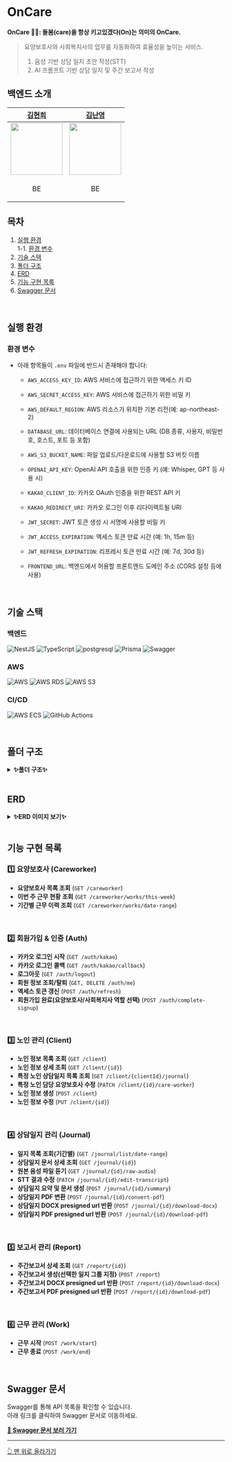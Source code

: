 # **OnCare**
 **OnCare 👩‍⚕️: 돌봄(care)을 항상 키고있겠다(On)는 의미의 OnCare.**<br>
> 요양보호사와 사회복지사의 업무를 자동화하여 효율성을 높이는 서비스.
> 1) 음성 기반 상담 일지 초안 작성(STT)
> 2) AI 프롬프트 기반 상담 일지 및 주간 보고서 작성<br>

## 백엔드 소개
 | [김현희](https://github.com/Kim-Hyunhee) | [김난영](https://github.com/Algoruu) |
| -- | -- |
| <img src="https://avatars.githubusercontent.com/u/96518301?v=4" width="120" />  | <img src="https://avatars.githubusercontent.com/u/126838925?v=4" width="120" />  |
| <p align="center">BE</p> | <p align="center">BE</p> |

## 목차
1. [실행 환경](#실행-환경)  
   1-1. [환경 변수](#환경-변수)  
2. [기술 스택](#기술-스택)  
3. [폴더 구조](#폴더-구조)  
4. [ERD](#erd)   
5. [기능 구현 목록](#기능-구현-목록)
6. [Swagger 문서](#swagger-문서)

<br>

## 실행 환경
### 환경 변수
- 아래 항목들이 `.env` 파일에 반드시 존재해야 합니다:
  - `AWS_ACCESS_KEY_ID`: AWS 서비스에 접근하기 위한 액세스 키 ID

  - `AWS_SECRET_ACCESS_KEY`: AWS 서비스에 접근하기 위한 비밀 키

  - `AWS_DEFAULT_REGION`: AWS 리소스가 위치한 기본 리전(예: ap-northeast-2)

  - `DATABASE_URL`: 데이터베이스 연결에 사용되는 URL (DB 종류, 사용자, 비밀번호, 호스트, 포트 등 포함)

  - `AWS_S3_BUCKET_NAME`: 파일 업로드/다운로드에 사용할 S3 버킷 이름

  - `OPENAI_API_KEY`: OpenAI API 호출을 위한 인증 키 (예: Whisper, GPT 등 사용 시)

  - `KAKAO_CLIENT_ID`: 카카오 OAuth 인증을 위한 REST API 키

  - `KAKAO_REDIRECT_URI`: 카카오 로그인 이후 리다이렉트될 URI

  - `JWT_SECRET`: JWT 토큰 생성 시 서명에 사용할 비밀 키

  - `JWT_ACCESS_EXPIRATION`: 액세스 토큰 만료 시간 (예: 1h, 15m 등)

  - `JWT_REFRESH_EXPIRATION`: 리프레시 토큰 만료 시간 (예: 7d, 30d 등)

  - `FRONTEND_URL`: 백엔드에서 허용할 프론트엔드 도메인 주소 (CORS 설정 등에 사용)


<br>



## 기술 스택
### 백엔드
![NestJS](https://img.shields.io/badge/nestjs-%23E0234E.svg?style=for-the-badge&logo=nestjs&logoColor=white) ![TypeScript](https://img.shields.io/badge/typescript-%23007ACC.svg?style=for-the-badge&logo=typescript&logoColor=white) ![postgresql](https://img.shields.io/badge/postgresql-4169E1.svg?style=for-the-badge&logo=mysql&logoColor=white) ![Prisma](https://img.shields.io/badge/Prisma-3982CE?style=for-the-badge&logo=Prisma&logoColor=white) ![Swagger](https://img.shields.io/badge/-Swagger-85EA2D?style=for-the-badge&logo=swagger&logoColor=white)

### AWS
![AWS](https://img.shields.io/badge/AWS-232F3E.svg?style=for-the-badge&logo=amazonwebservices&logoColor=white) ![AWS RDS](https://img.shields.io/badge/AWS%20RDS-527FFF.svg?style=for-the-badge&logo=amazonrds&logoColor=white) ![AWS S3](https://img.shields.io/badge/AWS%20S3-569A31.svg?style=for-the-badge&logo=amazons3&logoColor=white)

### CI/CD
![AWS ECS](https://img.shields.io/badge/AWS%20ECS-FF9900.svg?style=for-the-badge&logo=amazonec2&logoColor=white) ![GitHub Actions](https://img.shields.io/badge/GitHub%20Actions-2088FF.svg?style=for-the-badge&logo=githubactions&logoColor=white)


<br>

## 폴더 구조

<details>
<summary><strong>✨폴더 구조✨</strong></summary>
<div markdown="1">
 
```bash
nestjs-oncare-project/
├── eslint.config.mjs                # ESLint 설정 파일
├── nest-cli.json                    # NestJS CLI 설정 파일
├── package.json                     # 프로젝트 의존성 및 스크립트 정의
├── README.md                        # 프로젝트 소개 및 설명 문서
├── test.html                        # 테스트용 HTML 파일
├── tsconfig.build.json              # 빌드용 TypeScript 설정
├── tsconfig.json                    # 전체 TypeScript 설정
├── prisma/                          # Prisma 관련 폴더
│   └── schema.prisma                # Prisma 스키마 파일
├── python/                          # Python 관련 기능 폴더
│   ├── main.py                      # Python 진입점(main)
│   ├── requirements.txt             # Python 패키지 목록
│   ├── 상담일지양식.docx             # 상담일지 워드 양식
│   ├── 주간보고서양식.docx           # 주간보고서 워드 양식
│   ├── report/                      # 보고서 생성 관련 Python 코드
│   │   └── service.py
│   ├── stt/                         # 음성(STT) 관련 Python 코드
│   │   └── service.py
│   └── weekly_report/               # 주간보고서 생성 Python 코드
│       └── service.py
├── src/                             # NestJS 백엔드 소스 코드
│   ├── app.controller.spec.ts        # App 컨트롤러 테스트
│   ├── app.controller.ts             # App 컨트롤러
│   ├── app.module.ts                 # App 모듈
│   ├── app.service.ts                # App 서비스
│   ├── main.ts                       # 서버 실행 진입점
│   ├── auth/                        # 인증/인가 관련 코드
│   │   ├── auth.controller.ts
│   │   ├── auth.module.ts
│   │   ├── auth.service.ts
│   │   ├── decorators/              # 커스텀 데코레이터
│   │   │   └── current-user.decorator.ts
│   │   ├── dto/                     # 데이터 전송 객체(인증)
│   │   │   ├── complete-signup.dto.ts
│   │   │   ├── login-response.dto.ts
│   │   │   ├── refresh-token.dto.ts
│   │   ├── guards/                  # 인증 가드
│   │   │   ├── jwt-auth.guard.ts
│   │   │   └── kakao-auth.guard.ts
│   │   └── strategies/              # 인증 전략(JWT, 카카오)
│   │       ├── jwt.strategy.ts
│   │       └── kakao.strategy.ts
│   ├── careworker/                  # 요양보호사 관련 기능
│   │   ├── careworker.controller.ts
│   │   ├── careworker.module.ts
│   │   ├── careworker.service.ts
│   │   └── dto/
│   │       ├── get-careworkers.dto.ts
│   │       └── get-works.dto.ts
│   ├── client/                      # 내담자(클라이언트) 관련 기능
│   │   ├── client.controller.ts
│   │   ├── client.module.ts
│   │   ├── client.service.ts
│   │   └── dto/
│   │       ├── create-client.dto.ts
│   │       └── update-client.dto.ts
│   ├── journal/                     # 상담일지 관련 기능
│   │   ├── journal.controller.ts
│   │   ├── journal.gateway.ts       # 실시간 통신(Gateway)
│   │   ├── journal.module.ts
│   │   ├── journal.service.ts
│   │   ├── normalize-string-fields.ts
│   │   └── dto/
│   │       ├── download-url-response.dto.ts
│   │       ├── file-upload.dto.ts
│   │       ├── generate-journal-docx-response.dto.ts
│   │       ├── journal-list-item.dto.ts
│   │       ├── journal-summary-response.dto.ts
│   │       ├── journal-updated.dto.ts
│   │       └── update-transcript.dto.ts
│   ├── prisma/                      # Prisma 서비스 모듈
│   │   ├── prisma.module.ts
│   │   └── prisma.service.ts
│   ├── report/                      # 보고서 관련 기능
│   │   ├── report.controller.ts
│   │   ├── report.module.ts
│   │   ├── report.service.ts
│   │   └── dto/
│   │       ├── create-report.dto.ts
│   │       ├── create-weekly-report-flexible.dto.ts
│   │       ├── create-weekly-report-response.dto.ts
│   │       ├── create-weekly-report.dto.ts
│   │       └── journal-summary-item.dto.ts
│   ├── s3/                          # AWS S3 연동 모듈
│   │   ├── s3.module.ts
│   │   └── s3.service.ts
│   ├── users/                       # 사용자(유저) 관련 기능
│   │   ├── users.controller.ts
│   │   ├── users.module.ts
│   │   └── users.service.ts
│   └── work/                        # 근무(Work) 관련 기능
│       ├── work.controller.ts
│       ├── work.module.ts
│       ├── work.service.ts
│       └── dto/
│           └── create-work.dto.ts
├── test/                            # 테스트 코드
│   ├── app.e2e-spec.ts
│   └── jest-e2e.json
```
</div>
</details>

<br>

## **ERD**

<details>
<summary><strong>✨ERD 이미지 보기✨</strong></summary>
<div markdown="1">

![ERD 이미지](https://github.com/user-attachments/assets/2a551efa-9dda-447e-b411-3ea2dce10733)

</div>
</details>

<br>

## 기능 구현 목록

### **1️⃣ 요양보호사 (Careworker)**
- **요양보호사 목록 조회** (`GET /careworker`)
- **이번 주 근무 현황 조회** (`GET /careworker/works/this-week`)
- **기간별 근무 이력 조회** (`GET /careworker/works/date-range`)
<br>

### **2️⃣ 회원가입 & 인증 (Auth)**
- **카카오 로그인 시작** (`GET /auth/kakao`)
- **카카오 로그인 콜백** (`GET /auth/kakao/callback`)
- **로그아웃** (`GET /auth/logout`)
- **회원 정보 조회/탈퇴** (`GET, DELETE /auth/me`)
- **액세스 토큰 갱신** (`POST /auth/refresh`)
- **회원가입 완료(요양보호사/사회복지사 역할 선택)** (`POST /auth/complete-signup`)
<br>

### **3️⃣ 노인 관리 (Client)**
- **노인 정보 목록 조회** (`GET /client`)
- **노인 정보 상세 조회** (`GET /client/{id}`)
- **특정 노인 상담일지 목록 조회** (`GET /client/{clientId}/journal`)
- **특정 노인 담당 요양보호사 수정** (`PATCH /client/{id}/care-worker`)
- **노인 정보 생성** (`POST /client`)
- **노인 정보 수정** (`PUT /client/{id}`)
<br>

### **4️⃣ 상담일지 관리 (Journal)**
- **일지 목록 조회(기간별)** (`GET /journal/list/date-range`)
- **상담일지 문서 상세 조회** (`GET /journal/{id}`)
- **원본 음성 파일 듣기** (`GET /journal/{id}/raw-audio`)
- **STT 결과 수정** (`PATCH /journal/{id}/edit-transcript`)
- **상담일지 요약 및 문서 생성** (`POST /journal/{id}/summary`)
- **상담일지 PDF 변환** (`POST /journal/{id}/convert-pdf`)
- **상담일지 DOCX presigned url 반환** (`POST /journal/{id}/download-docx`)
- **상담일지 PDF presigned url 반환** (`POST /journal/{id}/download-pdf`)
<br>

### **5️⃣ 보고서 관리 (Report)**
- **주간보고서 상세 조회** (`GET /report/{id}`)
- **주간보고서 생성(선택한 일지 그룹 지정)** (`POST /report`)
- **주간보고서 DOCX presigned url 반환** (`POST /report/{id}/download-docx`)
- **주간보고서 PDF presigned url 반환** (`POST /report/{id}/download-pdf`)
<br>

### **6️⃣ 근무 관리 (Work)**
- **근무 시작** (`POST /work/start`)
- **근무 종료** (`POST /work/end`)
<br>

## **Swagger 문서**
Swagger를 통해 API 목록을 확인할 수 있습니다.<br>
아래 링크를 클릭하여 Swagger 문서로 이동하세요.<br>


**[📄 Swagger 문서 보러 가기](https://github.com/user-attachments/assets/967322a1-de60-4c2b-8048-363489511866)**



---
[👆 맨 위로 올라가기](#oncare)